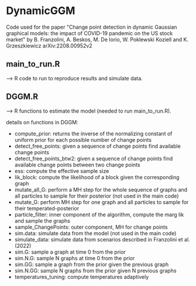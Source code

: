 # DynamicGGM
Code used for the paper "Change point detection in dynamic Gaussian graphical models: the impact of COVID-19 pandemic on the US stock market"  by B. Franzolini, A. Beskos, M. De Iorio, W. Poklewski Koziell and K. Grzeszkiewicz  arXiv:2208.00952v2

## main_to_run.R 
--> R code to run to reproduce results and simulate data.

## DGGM.R 
--> R functions to estimate the model (needed to run main_to_run.R).

details on functions in DGGM: 
- compute_prior: returns the inverse of the normalizing constant of uniform prior for each possible number of change points
- detect_free_points: given a sequence of change points find available change points
- detect_free_points_btw2: given a sequence of change points find available change points between two change points
- ess: compute the effective sample size
- lik_block: compute the likelihood of a block given the corresponding graph
- mutate_all_G: perform a MH step for the whole sequence of graphs and all particles to sample for their posterior (not used in the main code)
- mutate_G: perform MH step for one graph and all particles to sample for their temperated-posterior
- particle_filter: inner component of the algorithm, compute the marg lik and sample the graphs
- sample_ChangePoints: outer component, MH for change points
- sim.data: simulate data from the model (not used in the main code)
- simulate_data: simulate data from scenarios described in Franzolini et al. (2022)
- sim.G: sample a graph at time 0 from the prior
- sim.N.G: sample N graphs at time 0 from the prior
- sim.GG: sample a graph from the prior given the previous graph
- sim.N.GG: sample N graphs from the prior given N previous graphs
- temperatures_tuning: compute temperatures adaptively
